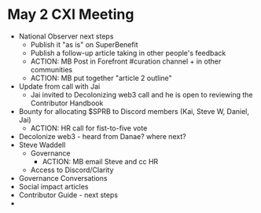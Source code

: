 
# May 2 CXI Meeting

- National Observer next steps
	- Publish it "as is" on SuperBenefit
	- Publish a follow-up article taking in other people's feedback
	- ACTION: MB Post in Forefront #curation channel + in other communities
	- ACTION: MB put together "article 2 outline"
- Update from call with Jai
	- Jai invited to Decolonizing web3 call and he is open to reviewing the Contributor Handbook
- Bounty for allocating $SPRB to Discord members (Kai, Steve W, Daniel, Jai)
	- ACTION: HR call for fist-to-five vote
- Decolonize web3 - heard from Danae? where next?
- Steve Waddell
	- Governance
		- ACTION: MB email Steve and cc HR
	- Access to Discord/Clarity
- Governance Conversations
- Social impact articles 
- Contributor Guide - next steps 
- 
